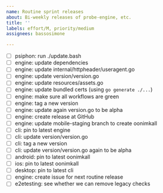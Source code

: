 ```yaml
---
name: Routine sprint releases
about: Bi-weekly releases of probe-engine, etc.
title: ''
labels: effort/M, priority/medium
assignees: bassosimone

---
```


- [ ] psiphon: run ./update.bash
- [ ] engine: update dependencies
- [ ] engine: update internal/httpheader/useragent.go
- [ ] engine: update version/version.go
- [ ] engine: update resources/assets.go
- [ ] engine: update bundled certs (using `go generate ./...`)
- [ ] engine: make sure all workflows are green
- [ ] engine: tag a new version
- [ ] engine: update again version.go to be alpha
- [ ] engine: create release at GitHub
- [ ] engine: update mobile-staging branch to create oonimkall
- [ ] cli: pin to latest engine
- [ ] cli: update version/version.go
- [ ] cli: tag a new version
- [ ] cli: update version/version.go again to be alpha
- [ ] android: pin to latest oonimkall
- [ ] ios: pin to latest oonimkall
- [ ] desktop: pin to latest cli
- [ ] engine: create issue for next routine release
- [ ] e2etesting: see whether we can remove legacy checks
